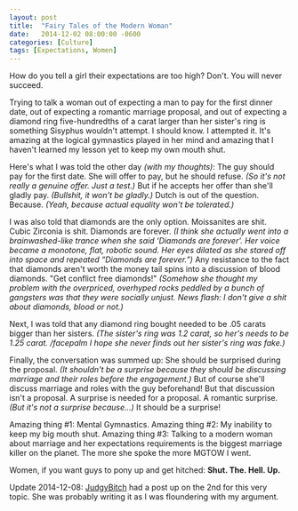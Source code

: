 ```yaml
---
layout: post
title:  "Fairy Tales of the Modern Woman"
date:   2014-12-02 08:00:00 -0600
categories: [Culture]
tags: [Expectations, Women]
---
```


How do you tell a girl their expectations are too high? Don't. You will never succeed.

Trying to talk a woman out of expecting a man to pay for the first dinner date, out of expecting a romantic marriage proposal, and out of expecting a diamond ring five-hundredths of a carat larger than her sister's ring is something Sisyphus wouldn't attempt. I should know. I attempted it. It's amazing at the logical gymnastics played in her mind and amazing that I haven't learned my lesson yet to keep my own mouth shut.

Here's what I was told the other day *(with my thoughts)*: The guy should pay for the first date. She will offer to pay, but he should refuse. *(So it's not really a *genuine* offer. Just a test.)* But if he accepts her offer than she'll gladly pay. *(Bullshit, it won't be gladly.)* Dutch is out of the question. Because. *(Yeah, because actual equality won't be tolerated.)*

I was also told that diamonds are the only option. Moissanites are shit. Cubic Zirconia is shit. Diamonds are forever. *(I think she actually went into a brainwashed-like trance when she said ‘Diamonds are forever'. Her voice became a monotone, flat, robotic sound. Her eyes dilated as she stared off into space and repeated “Diamonds are forever.”)* Any resistance to the fact that diamonds aren't worth the money tail spins into a discussion of blood diamonds. "Get conflict free diamonds!" *(Somehow she thought my problem with the overpriced, overhyped rocks peddled by a bunch of gangsters was that they were socially unjust. News flash: I don't give a shit about diamonds, blood or not.)*

Next, I was told that any diamond ring bought needed to be .05 carats bigger than her sisters. *(The sister's ring was 1.2 carat, so her's needs to be 1.25 carat. /facepalm I hope she never finds out her sister's ring was fake.)*

Finally, the conversation was summed up: She should be surprised during the proposal. *(It shouldn't be a surprise because they should be discussing marriage and their roles before the engagement.)* But of course she'll discuss marriage and roles with the guy beforehand! But that discussion isn't a proposal. A surprise is needed for a proposal. A romantic surprise. *(But it's not a surprise because...<interrupted>)* It should be a surprise!

Amazing thing #1: Mental Gymnastics.
Amazing thing #2: My inability to keep my big mouth shut.
Amazing thing #3: Talking to a modern woman about marriage and her expectations requirements is the biggest marriage killer on the planet. The more she spoke the more MGTOW I went.

Women, if you want guys to pony up and get hitched: **Shut. The. Hell. Up.**

Update 2014-12-08: [JudgyBitch](http://judgybitch.com/2014/12/02/why-men-should-never-pay-for-the-first-date/) had a post up on the 2nd for this very topic. She was probably writing it as I was floundering with my argument.
